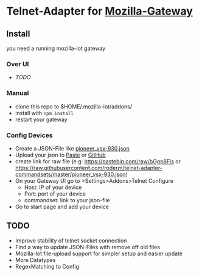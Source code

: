 # Telnet-Adapter for [Mozilla-Gateway](https://github.com/mozilla-iot/gateway)

## Install
you need a running mozilla-iot gateway

### Over UI
- *TODO*

### Manual
- clone this repo to $HOME/.mozilla-iot/addons/
- install with ```npm install```
- restart your gateway

### Config Devices
- Create a JSON-File like [pioneer_vsx-930.json](https://github.com/roderm/telnet-adapter-commandsets/blob/master/pioneer_vsx-930.json)
- Upload your json to [Paste](https://pastebin.com/) or [GitHub](https://github.com/)
- create link for raw file (e.g: https://pastebin.com/raw/bGgp8Fis or https://raw.githubusercontent.com/roderm/telnet-adapter-commandsets/master/pioneer_vsx-930.json)
- On your Gateway UI go to >Settings>Addons>Telnet Configure
    - Host: IP of your device
    - Port: port of your device
    - commandset: link to your json-file
- Go to start page and add your device

## TODO
- Improve stability of telnet socket connection 
- Find a way to update JSON-Files with remove off old files
- Mozilla-Iot file-upload support for simpler setup and easier update
- More Datatypes
- RegexMatching to Config

